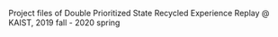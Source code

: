 Project files of Double Prioritized State Recycled Experience Replay @ KAIST, 2019 fall - 2020 spring
